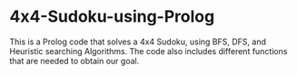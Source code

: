 # 4x4-Sudoku-using-Prolog
This is a Prolog code that solves a 4x4 Sudoku, using BFS, DFS, and Heuristic searching Algorithms. The code also includes different functions that are needed to obtain our goal.
